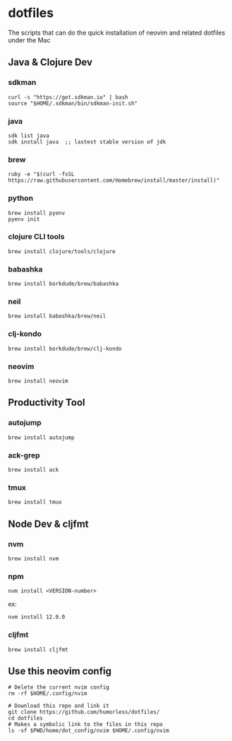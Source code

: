 # dotfiles
The scripts that can do the quick installation of neovim and related dotfiles under the Mac

## Java & Clojure Dev
### sdkman
```
curl -s "https://get.sdkman.io" | bash
source "$HOME/.sdkman/bin/sdkman-init.sh"
```
### java
```
sdk list java
sdk install java  ;; lastest stable version of jdk
```
### brew
```
ruby -e "$(curl -fsSL https://raw.githubusercontent.com/Homebrew/install/master/install)"
```
### python
```
brew install pyenv
pyenv init
```

### clojure CLI tools
```
brew install clojure/tools/clojure
```
### babashka
```
brew install borkdude/brew/babashka
```
### neil
```
brew install babashka/brew/neil
```
### clj-kondo
```
brew install borkdude/brew/clj-kondo
```
### neovim
```
brew install neovim
```
## Productivity Tool

### autojump
```
brew install autojump
```
### ack-grep
```
brew install ack
```
### tmux
```
brew install tmux
```
## Node Dev & cljfmt
### nvm
```
brew install nvm
```
### npm
```
nvm install <VERSION-number>
```
ex:
```
nvm install 12.0.0
```

### cljfmt

```
brew install cljfmt
```

## Use this neovim config

```
# Delete the current nvim config
rm -rf $HOME/.config/nvim

# Download this repo and link it
git clone https://github.com/humorless/dotfiles/
cd dotfiles
# Makes a symbolic link to the files in this repo
ls -sf $PWD/home/dot_config/nvim $HOME/.config/nvim
```
